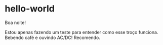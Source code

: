 # hello-world

Boa noite!

Estou apenas fazendo um teste para entender como esse troço funciona.
Bebendo café e ouvindo AC/DC! Recomendo.
